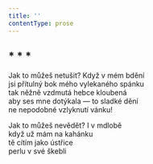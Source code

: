 ```yaml
---
title: ''
contentType: prose
---
```


## \* \* \*

Jak to můžeš netušit? Když v mém bdění  
jsi přítulný bok mého vylekaného spánku  
tak něžně vzdmutá hebce kloubená  
aby ses mne dotýkala — to sladké dění  
ne nepodobné vzlyknutí vánku!

Jak to můžeš nevědět? I v mdlobě  
když už mám na kahánku  
tě cítím jako ústřice  
perlu v své škebli
